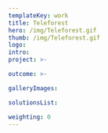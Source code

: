 ```yaml
---
templateKey: work
title: Teleforest
hero: /img/Teleforest.gif
thumb: /img/Teleforest.gif
logo: 
intro: 
project: >-

outcome: >-

galleryImages:

solutionsList:

weighting: 0
---
```

